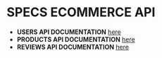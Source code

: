 # SPECS ECOMMERCE API

- **USERS API DOCUMENTATION** [here](/docs/specs/users_api.md)
- **PRODUCTS API DOCUMENTATION** [here](/docs/specs/products_api.md)
- **REVIEWS API DOCUMENTATION** [here](/docs/specs/reviews_api.md)